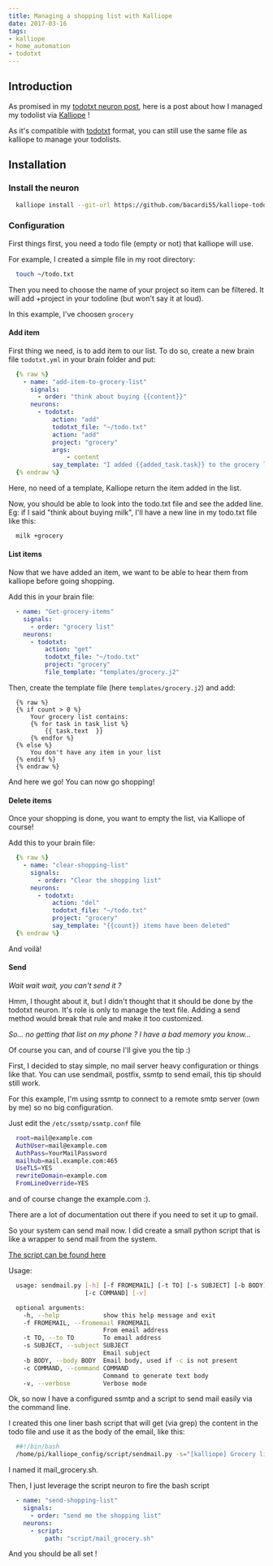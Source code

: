 ```yaml
---
title: Managing a shopping list with Kalliope
date: 2017-03-16
tags:
- kalliope
- home_automation
- todotxt
---
```



## Introduction

As promised in my [todotxt neuron post](link://slug/todotxt-a-neuron-to-manage-todolist-compatible-with-todotxt-format), here is a post about how I managed my todolist via [Kalliope](https://kalliope-project.github.io/) !

As it's compatible with [todotxt](http://todotxt.com/) format, you can still use the same file as kalliope to manage your todolists.


## Installation

### Install the neuron

```bash
  kalliope install --git-url https://github.com/bacardi55/kalliope-todotxt.git
```

### Configuration

First things first, you need a todo file (empty or not) that kalliope will use.

For example, I created a simple file in my root directory:

```bash
  touch ~/todo.txt
```

Then you need to choose the name of your project so item can be filtered. It will add +project in your todoline (but won't say it at loud).

In this example, I've choosen ```grocery```

#### Add item

First thing we need, is to add item to our list. To do so, create a new brain file ```todotxt.yml``` in your brain folder and put:

```yaml
  {% raw %}
    - name: "add-item-to-grocery-list"
      signals:
        - order: "think about buying {{content}}"
      neurons:
        - todotxt:
            action: "add"
            todotxt_file: "~/todo.txt"
            action: "add"
            project: "grocery"
            args:
                - content
            say_template: "I added {{added_task.task}} to the grocery list"
  {% endraw %}
```

Here, no need of a template, Kalliope return the item added in the list.

Now, you should be able to look into the todo.txt file and see the added line. Eg: if I said "think about buying milk", I'll have a new line in my todo.txt file like this:
```bash
  milk +grocery
```

#### List items

Now that we have added an item, we want to be able to hear them from kalliope before going shopping.

Add this in your brain file:

```yaml
  - name: "Get-grocery-items"
    signals:
      - order: "grocery list"
    neurons:
      - todotxt:
          action: "get"
          todotxt_file: "~/todo.txt"
          project: "grocery"
          file_template: "templates/grocery.j2"
```

Then, create the template file (here ```templates/grocery.j2```) and add:

```jina
  {% raw %}
  {% if count > 0 %}
      Your grocery list contains:
      {% for task in task_list %}
          {{ task.text  }}
      {% endfor %}
  {% else %}
      You don't have any item in your list
  {% endif %}
  {% endraw %}
```

And here we go! You can now go shopping!

#### Delete items

Once your shopping is done, you want to empty the list, via Kalliope of course!

Add this to your brain file:

```yaml
  {% raw %}
    - name: "clear-shopping-list"
      signals:
        - order: "Clear the shopping list"
      neurons:
        - todotxt:
            action: "del"
            todotxt_file: "~/todo.txt"
            project: "grocery"
            say_template: "{{count}} items have been deleted"
  {% endraw %}
```

And voilà!


#### Send

*Wait wait wait, you can't send it ?*

Hmm, I thought about it, but I didn't thought that it should be done by the todotxt neuron. It's role is only to manage the text file. Adding a send method would break that rule and make it too customized.

*So… no getting that list on my phone ? I have a bad memory you know…*

Of course you can, and of course I'll give you the tip :)

First, I decided to stay simple, no mail server heavy configuration or things like that. You can use sendmail, postfix, ssmtp to send email, this tip should still work.

For this example, I'm using ssmtp to connect to a remote smtp server (own by me) so no big configuration.

Just edit the ```/etc/ssmtp/ssmtp.conf``` file

```bash
  root=mail@example.com
  AuthUser=mail@example.com
  AuthPass=YourMailPassword
  mailhub=mail.example.com:465
  UseTLS=YES
  rewriteDomain=example.com
  FromLineOverride=YES
```

and of course change the example.com :).

There are a lot of documentation out there if you need to set it up to gmail.

So your system can send mail now. I did create a small python script that is like a wrapper to send mail from the system.

[The script can be found here](https://github.com/bacardi55/kalliope-starter55/blob/master/script/sendmail.tpl.py)

Usage:

```bash
  usage: sendmail.py [-h] [-f FROMEMAIL] [-t TO] [-s SUBJECT] [-b BODY]
                     [-c COMMAND] [-v]

  optional arguments:
    -h, --help            show this help message and exit
    -f FROMEMAIL, --fromemail FROMEMAIL
                          From email address
    -t TO, --to TO        To email address
    -s SUBJECT, --subject SUBJECT
                          Email subject
    -b BODY, --body BODY  Email body, used if -c is not present
    -c COMMAND, --command COMMAND
                          Command to generate text body
    -v, --verbose         Verbose mode
```

Ok, so now I have a configured ssmtp and a script to send mail easily via the command line.

I created this one liner bash script that will get (via grep) the content in the todo file and use it as the body of the email, like this:

```bash
  ##!/bin/bash
  /home/pi/kalliope_config/script/sendmail.py -s="[kalliope] Grocery list" -b="`grep +grocery ~/todo.txt`"
```

I named it mail_grocery.sh.

Then, I just leverage the script neuron to fire the bash script


```yaml
  - name: "send-shopping-list"
    signals:
      - order: "send me the shopping list"
    neurons:
      - script:
          path: "script/mail_grocery.sh"
```

And you should be all set !
